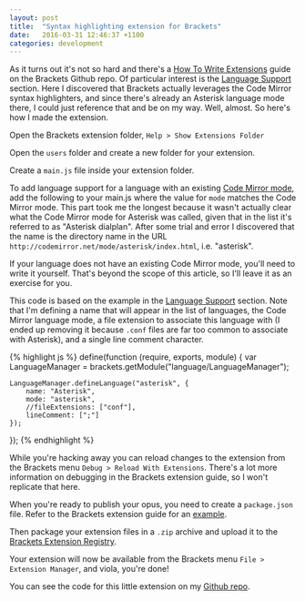```yaml
---
layout: post
title:  "Syntax highlighting extension for Brackets"
date:   2016-03-31 12:46:37 +1100
categories: development
---
```



As it turns out it's not so hard and there's a [How To Write Extensions](https://github.com/adobe/brackets/wiki/How-to-Write-Extensions) guide on the Brackets Github repo. Of particular interest is the [Language Support](https://github.com/adobe/brackets/wiki/Language-Support) section. Here I discovered that Brackets actually leverages the Code Mirror syntax highlighters, and since there's already an Asterisk language mode there, I could just reference that and be on my way. Well, almost. So here's how I made the extension.

Open the Brackets extension folder, `Help > Show Extensions Folder`

Open the `users` folder and create a new folder for your extension.

Create a `main.js` file inside your extension folder.

To add language support for a language with an existing [Code Mirror mode](http://codemirror.net/mode/), add the following to your main.js where the value for `mode` matches the Code Mirror mode. This part took me the longest because it wasn't actually clear what the Code Mirror mode for Asterisk was called, given that in the list it's referred to as "Asterisk dialplan". After some trial and error I discovered that the name is the directory name in the URL `http://codemirror.net/mode/asterisk/index.html`, i.e. "asterisk".

If your language does not have an existing Code Mirror mode, you'll need to write it yourself. That's beyond the scope of this article, so I'll leave it as an exercise for you.

This code is based on the example in the [Language Support](https://github.com/adobe/brackets/wiki/Language-Support) section. Note that I'm defining a name that will appear in the list of languages, the Code Mirror language mode, a file extension to associate this language with (I ended up removing it because `.conf` files are far too common to associate with Asterisk), and a single line comment character.

{% highlight js %}
define(function (require, exports, module) {
    var LanguageManager = brackets.getModule("language/LanguageManager");

    LanguageManager.defineLanguage("asterisk", {
        name: "Asterisk",
        mode: "asterisk",
        //fileExtensions: ["conf"],
        lineComment: [";"]
    });
});
{% endhighlight %}

While you're hacking away you can reload changes to the extension from the Brackets menu `Debug > Reload With Extensions`. There's a lot more information on debugging in the Brackets extension guide, so I won't replicate that here.

When you're ready to publish your opus, you need to create a `package.json` file. Refer to the Brackets extension guide for an [example](https://github.com/adobe/brackets/wiki/Extension-package-format#packagejson-format).

Then package your extension files in a `.zip` archive and upload it to the [Brackets Extension Registry](https://brackets-registry.aboutweb.com/).

Your extension will now be available from the Brackets menu `File > Extension Manager`, and viola, you're done!

You can see the code for this little extension on my [Github repo](https://github.com/peacefixation/AsteriskSyntaxHighlighting).